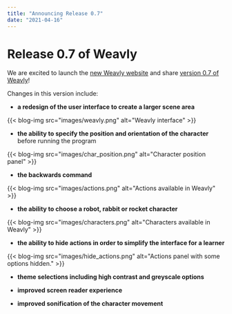 ```yaml
---
title: "Announcing Release 0.7"
date: "2021-04-16"
---
```


# Release 0.7 of Weavly

We are excited to launch the [new Weavly website](https://weavly.org/) and share [version 0.7 of Weavly](https://create.weavly.org/?v=0.7)!


Changes in this version include:

- **a redesign of the user interface to create a larger scene area**

{{< blog-img src="images/weavly.png" alt="Weavly interface" >}}

- **the ability to specify the position and orientation of the character** before running the program

{{< blog-img src="images/char_position.png" alt="Character position panel" >}}

- **the backwards command**

{{< blog-img src="images/actions.png" alt="Actions available in Weavly" >}}

- **the ability to choose a robot, rabbit or rocket character**

{{< blog-img src="images/characters.png" alt="Characters available in Weavly" >}}

- **the ability to hide actions in order to simplify the interface for a learner**

{{< blog-img src="images/hide_actions.png" alt="Actions panel with some options hidden." >}}

- **theme selections including high contrast and greyscale options**

- **improved screen reader experience**

- **improved sonification of the character movement**
